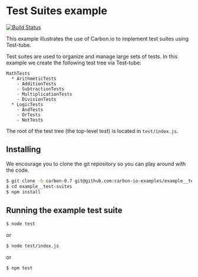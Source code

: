 # Test Suites example

[![Build Status](https://img.shields.io/travis/carbon-io-examples/example__test-suites/carbon-0.7.svg?style=flat-square)](https://travis-ci.org/carbon-io-examples/example__test-suites)

This example illustrates the use of Carbon.io to implement test suites using Test-tube.

Test suites are used to organize and manage large sets of tests. In this example we create the following test tree
via Test-tube:

```
MathTests
  * ArithmeticTests
    - AdditionTests
    - SubtractionTests
    - MultiplicationTests
    - DivisionTests
  * LogicTests
    - AndTests
    - OrTests
    - NotTests
```

The root of the test tree (the top-level test) is located in ```test/index.js```. 

## Installing

We encourage you to clone the git repository so you can play around with the code. 

```sh
$ git clone -b carbon-0.7 git@github.com:carbon-io-examples/example__test-suites.git
$ cd example__test-suites
$ npm install
```

## Running the example test suite

```sh
$ node test
```

or

```sh
$ node test/index.js
```

or 

```sh
$ npm test
```


